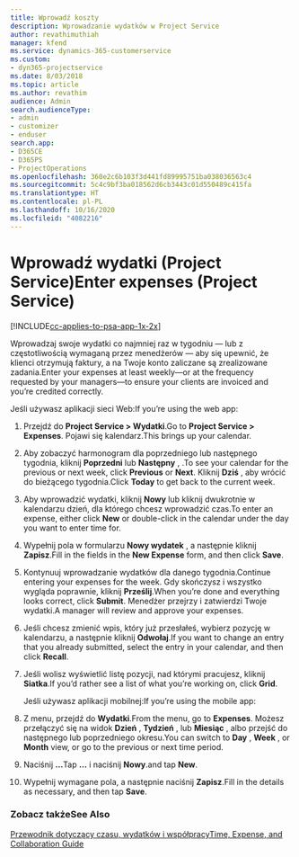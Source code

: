 ```yaml
---
title: Wprowadź koszty
description: Wprowadzanie wydatków w Project Service
author: revathimuthiah
manager: kfend
ms.service: dynamics-365-customerservice
ms.custom:
- dyn365-projectservice
ms.date: 8/03/2018
ms.topic: article
ms.author: revathim
audience: Admin
search.audienceType:
- admin
- customizer
- enduser
search.app:
- D365CE
- D365PS
- ProjectOperations
ms.openlocfilehash: 360e2c6b103f3d441fd89995751ba038036563c4
ms.sourcegitcommit: 5c4c9bf3ba018562d6cb3443c01d550489c415fa
ms.translationtype: HT
ms.contentlocale: pl-PL
ms.lasthandoff: 10/16/2020
ms.locfileid: "4082216"
---
```

# <a name="enter-expenses-project-service"></a><span data-ttu-id="724ba-103">Wprowadź wydatki (Project Service)</span><span class="sxs-lookup"><span data-stu-id="724ba-103">Enter expenses (Project Service)</span></span>

[!INCLUDE[cc-applies-to-psa-app-1x-2x](../includes/cc-applies-to-psa-app-1x-2x.md)]

<span data-ttu-id="724ba-104">Wprowadzaj swoje wydatki co najmniej raz w tygodniu — lub z częstotliwością wymaganą przez menedżerów — aby się upewnić, że klienci otrzymują faktury, a na Twoje konto zaliczane są zrealizowane zadania.</span><span class="sxs-lookup"><span data-stu-id="724ba-104">Enter your expenses at least weekly—or at the frequency requested by your managers—to ensure your clients are invoiced and you’re credited correctly.</span></span>  
  
 <span data-ttu-id="724ba-105">Jeśli używasz aplikacji sieci Web:</span><span class="sxs-lookup"><span data-stu-id="724ba-105">If you’re using the web app:</span></span>  
  
1. <span data-ttu-id="724ba-106">Przejdź do **Project Service > Wydatki**.</span><span class="sxs-lookup"><span data-stu-id="724ba-106">Go to **Project Service > Expenses**.</span></span> <span data-ttu-id="724ba-107">Pojawi się kalendarz.</span><span class="sxs-lookup"><span data-stu-id="724ba-107">This brings up your calendar.</span></span>  
  
2. <span data-ttu-id="724ba-108">Aby zobaczyć harmonogram dla poprzedniego lub następnego tygodnia, kliknij **Poprzedni** lub **Następny** , .</span><span class="sxs-lookup"><span data-stu-id="724ba-108">To see your calendar for the previous or next week, click **Previous** or **Next**.</span></span> <span data-ttu-id="724ba-109">Kliknij **Dziś** , aby wrócić do bieżącego tygodnia.</span><span class="sxs-lookup"><span data-stu-id="724ba-109">Click **Today** to get back to the current week.</span></span>  
  
3. <span data-ttu-id="724ba-110">Aby wprowadzić wydatki, kliknij **Nowy** lub kliknij dwukrotnie w kalendarzu dzień, dla którego chcesz wprowadzić czas.</span><span class="sxs-lookup"><span data-stu-id="724ba-110">To enter an expense, either click **New** or double-click in the calendar under the day you want to enter time for.</span></span>  
  
4. <span data-ttu-id="724ba-111">Wypełnij pola w formularzu **Nowy wydatek** , a następnie kliknij **Zapisz**.</span><span class="sxs-lookup"><span data-stu-id="724ba-111">Fill in the fields in the **New Expense** form, and then click **Save**.</span></span>  
  
5. <span data-ttu-id="724ba-112">Kontynuuj wprowadzanie wydatków dla danego tygodnia.</span><span class="sxs-lookup"><span data-stu-id="724ba-112">Continue entering your expenses for the week.</span></span> <span data-ttu-id="724ba-113">Gdy skończysz i wszystko wygląda poprawnie, kliknij **Prześlij**.</span><span class="sxs-lookup"><span data-stu-id="724ba-113">When you’re done and everything looks correct, click **Submit**.</span></span> <span data-ttu-id="724ba-114">Menedżer przejrzy i zatwierdzi Twoje wydatki.</span><span class="sxs-lookup"><span data-stu-id="724ba-114">A manager will review and approve your expenses.</span></span>  
  
6. <span data-ttu-id="724ba-115">Jeśli chcesz zmienić wpis, który już przesłałeś, wybierz pozycję w kalendarzu, a następnie kliknij **Odwołaj**.</span><span class="sxs-lookup"><span data-stu-id="724ba-115">If you want to change an entry that you already submitted, select the entry in your calendar, and then click **Recall**.</span></span>  
  
7. <span data-ttu-id="724ba-116">Jeśli wolisz wyświetlić listę pozycji, nad którymi pracujesz, kliknij **Siatka**.</span><span class="sxs-lookup"><span data-stu-id="724ba-116">If you’d rather see a list of what you’re working on, click **Grid**.</span></span>  
  
   <span data-ttu-id="724ba-117">Jeśli używasz aplikacji mobilnej:</span><span class="sxs-lookup"><span data-stu-id="724ba-117">If you’re using the mobile app:</span></span>  
  
8. <span data-ttu-id="724ba-118">Z menu, przejdź do **Wydatki**.</span><span class="sxs-lookup"><span data-stu-id="724ba-118">From the menu, go to **Expenses**.</span></span>     <span data-ttu-id="724ba-119">Możesz przełączyć się na widok **Dzień** , **Tydzień** , lub **Miesiąc** , albo przejść do następnego lub poprzedniego okresu.</span><span class="sxs-lookup"><span data-stu-id="724ba-119">You can switch to **Day** , **Week** , or **Month** view, or go to the previous or next time period.</span></span>  
  
9. <span data-ttu-id="724ba-120">Naciśnij **…**</span><span class="sxs-lookup"><span data-stu-id="724ba-120">Tap **…**</span></span> <span data-ttu-id="724ba-121">i naciśnij **Nowy**.</span><span class="sxs-lookup"><span data-stu-id="724ba-121">and tap **New**.</span></span>  
  
10. <span data-ttu-id="724ba-122">Wypełnij wymagane pola, a następnie naciśnij **Zapisz**.</span><span class="sxs-lookup"><span data-stu-id="724ba-122">Fill in the details as necessary, and then tap **Save**.</span></span>  
  
### <a name="see-also"></a><span data-ttu-id="724ba-123">Zobacz także</span><span class="sxs-lookup"><span data-stu-id="724ba-123">See Also</span></span>  
 [<span data-ttu-id="724ba-124">Przewodnik dotyczący czasu, wydatków i współpracy</span><span class="sxs-lookup"><span data-stu-id="724ba-124">Time, Expense, and Collaboration Guide</span></span>](../psa/time-expense-collaboration-guide.md)
